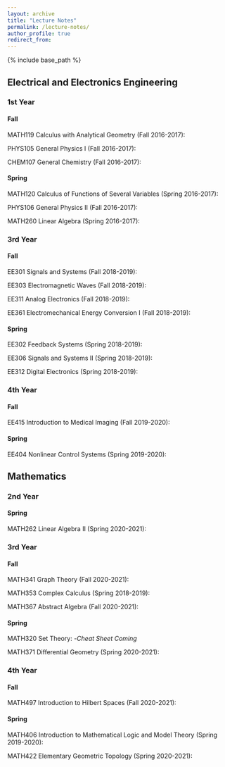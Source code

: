 ```yaml
---
layout: archive
title: "Lecture Notes"
permalink: /lecture-notes/
author_profile: true
redirect_from:
---
```


{% include base_path %}

## Electrical and Electronics Engineering
### 1st Year
#### Fall
MATH119 Calculus with Analytical Geometry (Fall 2016-2017):

PHYS105 General Physics I (Fall 2016-2017):

CHEM107 General Chemistry (Fall 2016-2017):

#### Spring
MATH120 Calculus of Functions of Several Variables (Spring 2016-2017):

PHYS106 General Physics II (Fall 2016-2017):

MATH260 Linear Algebra (Spring 2016-2017):

### 3rd Year
#### Fall
EE301 Signals and Systems (Fall 2018-2019): 

EE303 Electromagnetic Waves (Fall 2018-2019): 

EE311 Analog Electronics (Fall 2018-2019): 

EE361 Electromechanical Energy Conversion I (Fall 2018-2019): 

#### Spring
EE302 Feedback Systems (Spring 2018-2019): 

EE306 Signals and Systems II (Spring 2018-2019): 

EE312 Digital Electronics (Spring 2018-2019): 

### 4th Year
#### Fall
EE415 Introduction to Medical Imaging (Fall 2019-2020): 

#### Spring
EE404 Nonlinear Control Systems (Spring 2019-2020): 

## Mathematics
### 2nd Year
#### Spring
MATH262 Linear Algebra II (Spring 2020-2021): 

### 3rd Year
#### Fall
MATH341 Graph Theory (Fall 2020-2021): 

MATH353 Complex Calculus (Spring 2018-2019): 

MATH367 Abstract Algebra (Fall 2020-2021): 

#### Spring
MATH320 Set Theory: -*Cheat Sheet Coming*

MATH371 Differential Geometry (Spring 2020-2021): 

### 4th Year
#### Fall
MATH497 Introduction to Hilbert Spaces (Fall 2020-2021): 

#### Spring
MATH406 Introduction to Mathematical Logic and Model Theory (Spring 2019-2020): 

MATH422 Elementary Geometric Topology (Spring 2020-2021):
